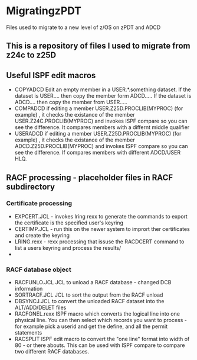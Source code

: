 # MigratingzPDT
Files used to migrate to a new level of z/OS on zPDT and ADCD

## This is a repository of files I used to migrate from z24c to z25D


## Useful  ISPF edit macros
- COPYADCD Edit an empty member in a  USER.*.something dataset. If the dataset is USER.... then copy the member form ADCD.....   If the dataset is ADCD.... then copy the member from USER.....
- COMPADCD if editing a member USER.Z25D.PROCLIB(MYPROC) (for example) , it checks the existance of the member USER.Z24C.PROCLIB(MYPROC) and invokes ISPF compare so you can see the difference.  It compares members with a differnt middle qualifier
- USERADCD if editing a member USER.Z25D.PROCLIB(MYPROC) (for example) , it checks the existance of the member ADCD.Z25D.PROCLIB(MYPROC) and invokes ISPF compare so you can see the difference. If compares members with different ADCD/USER HLQ.


## RACF processing - placeholder files in RACF subdirectory
### Certificate processing

- EXPCERT.JCL -  invokes lring rexx to generate the commands to export the certificate is the specified user's keyring 
- CERTIMP.JCL - run this on the newer system to imprort ther certificates and create the keyring
- LRING.rexx - rexx processing that issuse the RACDCERT command to list a users keyring and process the results/  
-   



### RACF database object
- RACFUNLO.JCL JCL to unload a RACF database - changed DCB information
- SORTRACF.JCL JCL to sort the output from the RACF unload
- DBSYNCJ.JCL to convert the unloaded RACF dataset into the ALT/ADD/DELET files 
- RACFONEL.rexx ISPF macro which converts the logical line into one physical line.  You can then select which records you want to process - for example pick a userid and get the define, and all the permit statements
- RACSPLIT ISPF edit macro to convert the "one line" format into width of 80 - or there abouts.   This can be used with ISPF compare to compare two different RACF databases.
